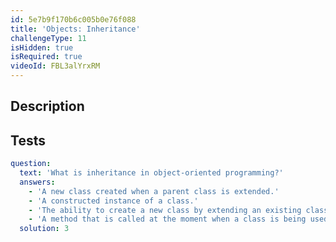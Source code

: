 ```yaml
---
id: 5e7b9f170b6c005b0e76f088
title: 'Objects: Inheritance'
challengeType: 11
isHidden: true
isRequired: true
videoId: FBL3alYrxRM
---
```


## Description
<section id='description'>

</section>

## Tests
<section id='tests'>

```yml
question:
  text: 'What is inheritance in object-oriented programming?'
  answers:
    - 'A new class created when a parent class is extended.'
    - 'A constructed instance of a class.'
    - 'The ability to create a new class by extending an existing class.'
    - 'A method that is called at the moment when a class is being used to construct an object. '
  solution: 3
```

</section>
